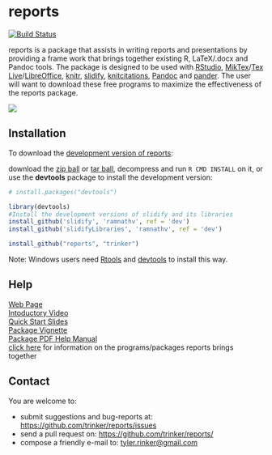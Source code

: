 reports
=======

[![Build Status](https://travis-ci.org/trinker/reports.png?branch=master)](https://travis-ci.org/trinker/reports)

reports is a package that assists in writing reports and presentations by providing a frame work that brings together existing R, LaTeX/.docx and Pandoc tools.  The package is designed to be used with [RStudio](http://www.rstudio.com/), [MikTex](http://miktex.org/)/[Tex Live](http://www.tug.org/texlive/)/[LibreOffice](http://www.libreoffice.org/), [knitr](http://yihui.name/knitr/), [slidify](http://ramnathv.github.com/slidify/), [knitcitations](http://www.carlboettiger.info/2012/05/30/knitcitations.html), [Pandoc](http://johnmacfarlane.net/pandoc/) and [pander](https://github.com/rapporter/pander).  The user will want to download these free programs to maximize the effectiveness of the reports package.

<p><a href="http://trinker.github.io/reports/dependencies"><img src="https://dl.dropboxusercontent.com/u/61803503/packages/reports.PNG"></a></p>


## Installation

To download the [development version of reports](http://trinker.github.com/reports_dev/):

download the [zip ball](https://github.com/trinker/reports/zipball/master) or [tar ball](https://github.com/trinker/reports/tarball/master), decompress and run `R CMD INSTALL` on it, or use the **devtools** package to install the development version:

```r
# install.packages("devtools")

library(devtools)
#Install the development versions of slidify and its libraries
install_github('slidify', 'ramnathv', ref = 'dev')
install_github('slidifyLibraries', 'ramnathv', ref = 'dev')

install_github("reports", "trinker")
```

Note: Windows users need [Rtools](http://www.murdoch-sutherland.com/Rtools/) and [devtools](http://CRAN.R-project.org/package=devtools) to install this way.

## Help

[Web Page](http://trinker.github.com/reports/)      
[Intoductory Video](http://www.youtube.com/watch?v=ArHQjQyIS70)            
[Quick Start Slides](https://dl.dropboxusercontent.com/u/61803503/Slides/reports/index.html)    
[Package Vignette](http://htmlpreview.github.io/?https://github.com/trinker/reports/blob/master/vignettes/reports_vignette.html)     
[Package PDF Help Manual](https://dl.dropbox.com/u/61803503/reports.pdf)          
[click here](http://trinker.github.io/reports/dependencies) for information on the programs/packages reports brings together     

## Contact

You are welcome to:
* submit suggestions and bug-reports at: <https://github.com/trinker/reports/issues>
* send a pull request on: <https://github.com/trinker/reports/>
* compose a friendly e-mail to: <tyler.rinker@gmail.com>
